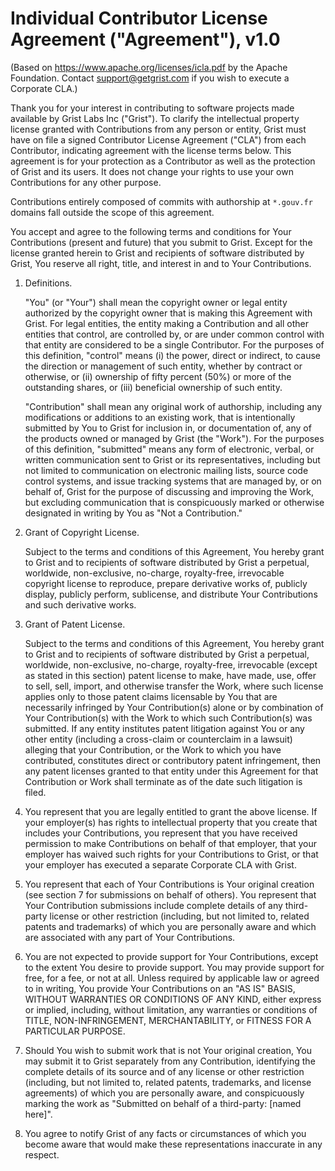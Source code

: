 # Individual Contributor License Agreement ("Agreement"), v1.0

(Based on https://www.apache.org/licenses/icla.pdf by the Apache
Foundation. Contact support@getgrist.com if you wish to execute a
Corporate CLA.)

Thank you for your interest in contributing to software projects made
available by Grist Labs Inc ("Grist"). To clarify the intellectual
property license granted with Contributions from any person or entity,
Grist must have on file a signed Contributor License Agreement ("CLA")
from each Contributor, indicating agreement with the license terms
below. This agreement is for your protection as a Contributor as well
as the protection of Grist and its users. It does not change your
rights to use your own Contributions for any other purpose.

Contributions entirely composed of commits with authorship at
`*.gouv.fr` domains fall outside the scope of this agreement.

You accept and agree to the following terms and conditions for Your
Contributions (present and future) that you submit to Grist. Except
for the license granted herein to Grist and recipients of software
distributed by Grist, You reserve all right, title, and interest in
and to Your Contributions.

1. Definitions.

   "You" (or "Your") shall mean the copyright owner or legal entity
   authorized by the copyright owner that is making this Agreement
   with Grist. For legal entities, the entity making a Contribution
   and all other entities that control, are controlled by, or are
   under common control with that entity are considered to be a single
   Contributor. For the purposes of this definition, "control" means
   (i) the power, direct or indirect, to cause the direction or
   management of such entity, whether by contract or otherwise, or
   (ii) ownership of fifty percent (50%) or more of the outstanding
   shares, or (iii) beneficial ownership of such entity.

   "Contribution" shall mean any original work of authorship,
   including any modifications or additions to an existing work, that
   is intentionally submitted by You to Grist for inclusion in, or
   documentation of, any of the products owned or managed by Grist
   (the "Work"). For the purposes of this definition, "submitted"
   means any form of electronic, verbal, or written communication sent
   to Grist or its representatives, including but not limited to
   communication on electronic mailing lists, source code control
   systems, and issue tracking systems that are managed by, or on
   behalf of, Grist for the purpose of discussing and improving the
   Work, but excluding communication that is conspicuously marked or
   otherwise designated in writing by You as "Not a Contribution."

2. Grant of Copyright License.

   Subject to the terms and conditions of this Agreement, You hereby
   grant to Grist and to recipients of software distributed by Grist a
   perpetual, worldwide, non-exclusive, no-charge, royalty-free,
   irrevocable copyright license to reproduce, prepare derivative
   works of, publicly display, publicly perform, sublicense, and
   distribute Your Contributions and such derivative works.

3. Grant of Patent License.

   Subject to the terms and conditions of this Agreement, You hereby
   grant to Grist and to recipients of software distributed by Grist a
   perpetual, worldwide, non-exclusive, no-charge, royalty-free,
   irrevocable (except as stated in this section) patent license to
   make, have made, use, offer to sell, sell, import, and otherwise
   transfer the Work, where such license applies only to those patent
   claims licensable by You that are necessarily infringed by Your
   Contribution(s) alone or by combination of Your Contribution(s)
   with the Work to which such Contribution(s) was submitted. If any
   entity institutes patent litigation against You or any other entity
   (including a cross-claim or counterclaim in a lawsuit) alleging
   that your Contribution, or the Work to which you have contributed,
   constitutes direct or contributory patent infringement, then any
   patent licenses granted to that entity under this Agreement for
   that Contribution or Work shall terminate as of the date such
   litigation is filed.

4. You represent that you are legally entitled to grant the above
   license. If your employer(s) has rights to intellectual property
   that you create that includes your Contributions, you represent
   that you have received permission to make Contributions on behalf
   of that employer, that your employer has waived such rights for
   your Contributions to Grist, or that your employer has executed a
   separate Corporate CLA with Grist.

5. You represent that each of Your Contributions is Your original
   creation (see section 7 for submissions on behalf of others). You
   represent that Your Contribution submissions include complete
   details of any third-party license or other restriction (including,
   but not limited to, related patents and trademarks) of which you
   are personally aware and which are associated with any part of Your
   Contributions.

6. You are not expected to provide support for Your Contributions,
   except to the extent You desire to provide support. You may provide
   support for free, for a fee, or not at all. Unless required by
   applicable law or agreed to in writing, You provide Your
   Contributions on an "AS IS" BASIS, WITHOUT WARRANTIES OR CONDITIONS
   OF ANY KIND, either express or implied, including, without
   limitation, any warranties or conditions of TITLE,
   NON-INFRINGEMENT, MERCHANTABILITY, or FITNESS FOR A PARTICULAR
   PURPOSE.

7. Should You wish to submit work that is not Your original creation,
   You may submit it to Grist separately from any Contribution,
   identifying the complete details of its source and of any license
   or other restriction (including, but not limited to, related
   patents, trademarks, and license agreements) of which you are
   personally aware, and conspicuously marking the work as "Submitted
   on behalf of a third-party: [named here]".

8. You agree to notify Grist of any facts or circumstances of which
   you become aware that would make these representations inaccurate
   in any respect.
